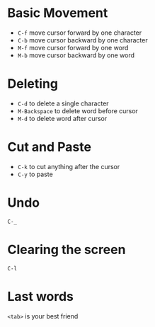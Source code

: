 # Basic Movement
- `C-f` move cursor forward by one character
- `C-b` move cursor backward by one character
- `M-f` move cursor forward by one word
- `M-b` move cursor backward by one word

# Deleting
- `C-d` to delete a single character
- `M-Backspace` to delete word before cursor
- `M-d` to delete word after cursor

# Cut and Paste
- `C-k` to cut anything after the cursor
- `C-y` to paste

# Undo
`C-_`

# Clearing the screen
`C-l`

# Last words
`<tab>` is your best friend
